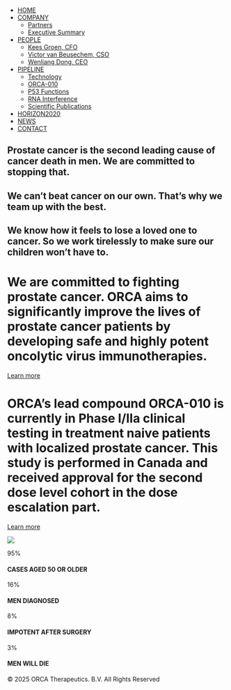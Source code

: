 - [HOME](https://www.orca-therapeutics.nl/)
- [COMPANY](https://www.orca-therapeutics.nl/company/)
  - [Partners](https://www.orca-therapeutics.nl/company/partners/)
  - [Executive Summary](https://www.orca-therapeutics.nl/company/executive-summary/)
- [PEOPLE](https://www.orca-therapeutics.nl/people/)
  - [Kees Groen, CFO](https://www.orca-therapeutics.nl/people/dr-kees-groen/)
  - [Victor van Beusechem, CSO](https://www.orca-therapeutics.nl/people/victor-van-beusechem/)
  - [Wenliang Dong, CEO](https://www.orca-therapeutics.nl/people/wenliang-dong-ph-d/)
- [PIPELINE](https://www.orca-therapeutics.nl/pipeline/)
  - [Technology](https://www.orca-therapeutics.nl/pipeline/technology/)
  - [ORCA-010](https://www.orca-therapeutics.nl/pipeline/orca-010/)
  - [P53 Functions](https://www.orca-therapeutics.nl/pipeline/p53/)
  - [RNA Interference](https://www.orca-therapeutics.nl/pipeline/rna-interference/)
  - [Scientific Publications](https://www.orca-therapeutics.nl/company/scientific-publications/)
- [HORIZON2020](https://www.orca-therapeutics.nl/horizon2020/)
- [NEWS](https://www.orca-therapeutics.nl/news/)
- [CONTACT](https://www.orca-therapeutics.nl/contact/)

## Prostate cancer is the second leading cause of cancer death in men. We are committed to stopping that.

## We can’t beat cancer on our own. That’s why we team up with the best.

## We know how it feels to lose a loved one to cancer. So we work tirelessly to make sure our children won’t have to.

# We are committed to fighting prostate cancer. ORCA aims to significantly improve the lives of prostate cancer patients by developing safe and highly potent oncolytic virus immunotherapies.

[Learn more](http://orca-therapeutics.nl/?page_id=528)

# ORCA’s lead compound ORCA-010 is currently in Phase I/IIa clinical testing in treatment naive patients with localized prostate cancer. This study is performed in Canada and received approval for the second dose level cohort in the dose escalation part.

[Learn more](http://orca-therapeutics.nl/?page_id=136)

![](https://www.orca-therapeutics.nl/wp-content/uploads/2014/06/PROSTATECANCER1.png)

95%

#### CASES AGED 50 OR OLDER

16%

#### MEN DIAGNOSED

8%

#### IMPOTENT AFTER SURGERY

3%

#### MEN WILL DIE

© 2025 ORCA Therapeutics. B.V. All Rights Reserved